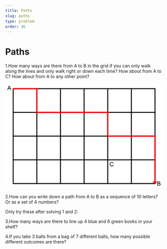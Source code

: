 ```yaml
---
title: Paths
slug: paths
type: problem
order: 36
---
```


# Paths

1.How many ways are there from A to B in the grid if you can only walk along the lines and only walk right or down each time? How about from A to C? How about from A to any other point?

![](../../images/paths.png)

2.How can you write down a path from A to B as a sequence of 10 letters? Or as a set of 4 numbers?

Only try these after solving 1 and 2:

3.How many ways are there to line up 4 blue and 6 green books in your shelf?

4.If you take 3 balls from a bag of 7 different balls, how many possible different outcomes are there?

